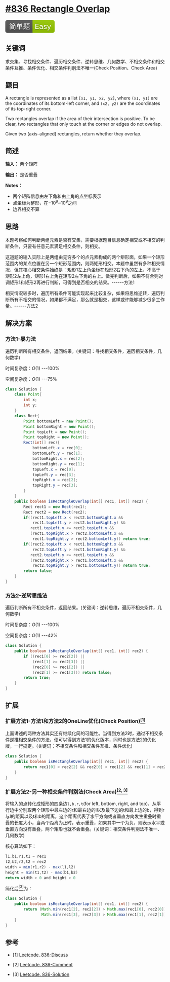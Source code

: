 # [#836 Rectangle Overlap]([leetcodelink](https://leetcode.com/problems/rectangle-overlap/))

![Easy](/figures/Easy.svg)

## 关键词

求交集、寻找相交条件、遍历相交条件、逆转思维、几何数学、不相交条件和相交条件互推、条件优化、相交条件判别法不唯一(Check Position、Check Area)

## 题目

A rectangle is represented as a list `[x1, y1, x2, y2]`, where `(x1, y1)` are the coordinates of its bottom-left corner, and `(x2, y2)` are the coordinates of its top-right corner.

Two rectangles overlap if the area of their intersection is positive.  To be clear, two rectangles that only touch at the corner or edges do not overlap.

Given two (axis-aligned) rectangles, return whether they overlap.

## 简述

**输入：** 两个矩阵

**输出：** 是否重叠

**Notes：**

+ 两个矩阵信息由左下角和由上角的点坐标表示
+ 点坐标为整形，在$-10^9$~$10^9$之间
+ 边界相交不算

## 思路

本题考察如何判断两组元素是否有交集，需要根据题目信息确定相交或不相交的判断条件，只要有任意元素满足相交条件，则相交。

这道题的输入实际上是两组由无穷多个的点元素构成的两个矩形面，如果一个矩形范围内的某点位置在另一个矩形范围内，则两矩形相交。本题中虽然有多种相交情况，但其核心相交条件始终是：矩形1左上角坐标在矩形2右下角的左上，不高于矩形2左上角，矩形1右上角在矩形2左下角的右上。做完判断后，如果不符合则对调矩形1和矩形2再进行判断，可得到是否相交的结果。------方法1

相交情况较多时，遍历所有条件可能实现起来比较复杂，如果将思维逆转，遍历判断所有不相交的情况，如果都不满足，那么就是相交，这样或许能够减少很多工作量。------方法2

## 解决方案

### 方法1-暴力法

遍历判断所有相交条件，返回结果。(关键词：寻找相交条件，遍历相交条件，几何数学)

时间复杂度：$O(1)$ ---100%

空间复杂度：$O(1)$ ---75%

``` java
class Solution {
    class Point{
        int x;
        int y;
    }
    class Rect{
        Point bottomLeft = new Point();
        Point bottomRight = new Point();
        Point topLeft = new Point();
        Point topRight = new Point();
        Rect(int[] rec){
            bottomLeft.x = rec[0];
            bottomLeft.y = rec[1];
            bottomRight.x = rec[2];
            bottomRight.y = rec[1];
            topLeft.x = rec[0];
            topLeft.y = rec[3];
            topRight.x = rec[2];
            topRight.y = rec[3];
        }
    }
    public boolean isRectangleOverlap(int[] rec1, int[] rec2) {
        Rect rect1 = new Rect(rec1);
        Rect rect2 = new Rect(rec2);
        if((rect1.topLeft.x < rect2.bottomRight.x &&
            rect1.topLeft.y > rect2.bottomRight.y) &&
           rect1.topLeft.y <= rect2.topLeft.y &&
           (rect1.topRight.x > rect2.bottomLeft.x &&
            rect1.topRight.y > rect2.bottomLeft.y)) return true;
        if((rect2.topLeft.x < rect1.bottomRight.x &&
            rect2.topLeft.y > rect1.bottomRight.y) &&
           rect2.topLeft.y <= rect1.topLeft.y &&
           (rect2.topRight.x > rect1.bottomLeft.x &&
            rect2.topRight.y > rect1.bottomLeft.y)) return true;
        return false;
    }
}
```

### 方法2-逆转思维法

遍历判断所有不相交条件，返回结果。(关键词：逆转思维，遍历不相交条件，几何数学)

时间复杂度：$O(1)$ ---100%

空间复杂度：$O(1)$ ---42%

``` java
class Solution {
    public boolean isRectangleOverlap(int[] rec1, int[] rec2) {
        if ((rec1[0] >= rec2[2]) ||
            (rec1[1] >= rec2[3]) ||
            (rec2[0] >= rec1[2]) ||
            (rec2[1] >= rec1[3])) return false;
        return true;
    }
}
```

## 扩展

### 扩展方法1-方法1和方法2的OneLine优化(Check Position)[$^{[1]}$](#refer-anchor-1)

上面讲述的两种方法其实还有继续化简的可能性。当得到方法2时，通过不相交条件逆推相交条件的方法，便可以得到方法1的优化版本，同时也是方法2的优化版，一行搞定。(关键词：不相交条件和相交条件互推、条件优化)

``` java
class Solution {
    public boolean isRectangleOverlap(int[] rec1, int[] rec2) {
        return rec1[0] < rec2[2] && rec2[0] < rec1[2] && rec1[1] < rec2[3] && rec2[1] < rec1[3];
    }
}
```

### 扩展方法2-另一种相交条件判别法(Check Area)[$^{[2,3]}$](#refer-anchor-2)

将输入的点转化成矩形的四条边`l,b,r,t`(for left, bottom, right, and top)，从平行边中分别取两个矩形中最左边的r和最右边的l以及最下边的t和最上边的b，得到r与l的距离以及t和b的距离，这个距离代表了水平方向或者垂直方向发生重叠时重叠的长度大小，当两个距离为正时，表示重叠，如果其中一个为负，则表示水平或垂直方向没有重叠，两个矩形也就不会重叠。(关键词：相交条件判别法不唯一、几何数学)

核心算法如下：

``` java
l1,b1,r1,t1 = rec1
l2,b2,r2,t2 = rec2
width = min(r1,r2) - max(l1,l2)
height = min(t1,t2) - max(b1,b2)
return width > 0 and height > 0
```

简化后[$^{[3]}$](#refer-anchor-3)为：

``` java
class Solution {
    public boolean isRectangleOverlap(int[] rec1, int[] rec2) {
        return (Math.min(rec1[2], rec2[2]) > Math.max(rec1[0], rec2[0]) && // width > 0
                Math.min(rec1[3], rec2[3]) > Math.max(rec1[1], rec2[1]));  // height > 0
    }
}
```

## 参考

<div id="refer-anchor-1"></div>

+ [1] [Leetcode. 836-Discuss](https://leetcode.com/problems/rectangle-overlap/discuss/132340/C++JavaPython-1-line-Solution-1D-to-2D)

<div id="refer-anchor-2"></div>

+ [2] [Leetcode. 836-Comment](https://leetcode.com/problems/rectangle-overlap/discuss/132340/C++JavaPython-1-line-Solution-1D-to-2D/140104)

<div id="refer-anchor-3"></div>

+ [3] [Leetcode. 836-Solution](https://leetcode.com/problems/rectangle-overlap/solution/)
